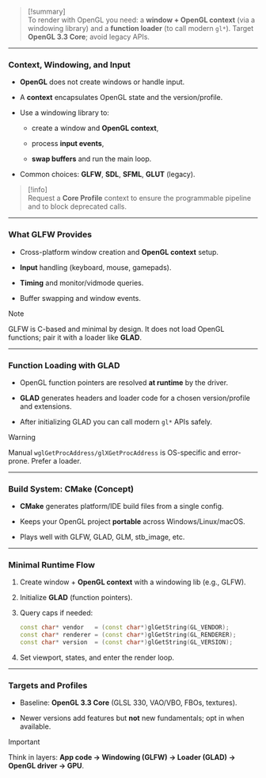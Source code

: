 > [!summary]  
> To render with OpenGL you need: a **window + OpenGL context** (via a windowing library) and a **function loader** (to call modern `gl*`). Target **OpenGL 3.3 Core**; avoid legacy APIs.

---

### Context, Windowing, and Input

- **OpenGL** does not create windows or handle input.
    
- A **context** encapsulates OpenGL state and the version/profile.
    
- Use a windowing library to:
    
    - create a window and **OpenGL context**,
        
    - process **input events**,
        
    - **swap buffers** and run the main loop.
        
- Common choices: **GLFW**, **SDL**, **SFML**, **GLUT** (legacy).
    

> [!info]  
> Request a **Core Profile** context to ensure the programmable pipeline and to block deprecated calls.

---

### What GLFW Provides

- Cross-platform window creation and **OpenGL context** setup.
    
- **Input** handling (keyboard, mouse, gamepads).
    
- **Timing** and monitor/vidmode queries.
    
- Buffer swapping and window events.
    

> [!note]  
> GLFW is C-based and minimal by design. It does not load OpenGL functions; pair it with a loader like **GLAD**.

---

### Function Loading with GLAD

- OpenGL function pointers are resolved **at runtime** by the driver.
    
- **GLAD** generates headers and loader code for a chosen version/profile and extensions.
    
- After initializing GLAD you can call modern `gl*` APIs safely.
    

> [!warning]  
> Manual `wglGetProcAddress/glXGetProcAddress` is OS-specific and error-prone. Prefer a loader.

---

### Build System: CMake (Concept)

- **CMake** generates platform/IDE build files from a single config.
    
- Keeps your OpenGL project **portable** across Windows/Linux/macOS.
    
- Plays well with GLFW, GLAD, GLM, stb_image, etc.
    

---

### Minimal Runtime Flow

1. Create window + **OpenGL context** with a windowing lib (e.g., GLFW).
    
2. Initialize **GLAD** (function pointers).
    
3. Query caps if needed:
    
    ```cpp
    const char* vendor   = (const char*)glGetString(GL_VENDOR);
    const char* renderer = (const char*)glGetString(GL_RENDERER);
    const char* version  = (const char*)glGetString(GL_VERSION);
    ```
    
4. Set viewport, states, and enter the render loop.
    

---

### Targets and Profiles

- Baseline: **OpenGL 3.3 Core** (GLSL 330, VAO/VBO, FBOs, textures).
    
- Newer versions add features but **not** new fundamentals; opt in when available.
    

> [!important]  
> Think in layers: **App code → Windowing (GLFW) → Loader (GLAD) → OpenGL driver → GPU**.